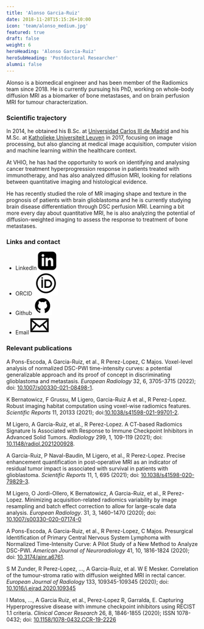 ```yaml
---
title: 'Alonso Garcia-Ruiz'
date: 2018-11-28T15:15:26+10:00
icon: 'team/alonso_medium.jpg'
featured: true
draft: false
weight: 6
heroHeading: 'Alonso Garcia-Ruiz'
heroSubHeading: 'Postdoctoral Researcher'
alumni: false
---
```



Alonso is a biomedical engineer and has been member of the Radiomics team since 2018. He is currently pursuing his PhD, working on whole-body diffusion MRI as a biomarker of bone metastases, and on brain perfusion MRI for tumour characterization.
&nbsp;&nbsp;&nbsp;&nbsp;&nbsp;&nbsp;&nbsp;&nbsp;&nbsp;&nbsp;&nbsp;&nbsp;&nbsp;&nbsp;&nbsp;&nbsp;&nbsp;&nbsp;&nbsp;&nbsp;&nbsp;&nbsp;&nbsp;&nbsp;&nbsp;&nbsp;&nbsp;&nbsp;&nbsp;&nbsp;&nbsp;&nbsp;&nbsp;&nbsp;&nbsp;&nbsp;&nbsp;&nbsp;&nbsp;&nbsp;&nbsp;&nbsp;&nbsp;&nbsp;&nbsp;&nbsp;&nbsp;&nbsp;&nbsp;&nbsp;&nbsp;&nbsp;&nbsp;&nbsp;&nbsp;

### Scientific trajectory 
In 2014, he obtained his B.Sc. at [Universidad Carlos III de Madrid](https://www.uc3m.es) and his M.Sc. at [Katholieke Universiteit Leuven](https://www.kuleuven.be/kuleuven/) in 2017, focusing on image processing, but also glancing at medical image acquisition, computer vision and machine learning within the healthcare context.

At VHIO, he has had the opportunity to work on identifying and analysing cancer treatment hyperprogression response in patients treated with immunotherapy, and has also analyzed diffusion MRI, looking for relations between quantitative imaging and histological evidence.

He has recently studied the role of MR imaging shape and texture in the prognosis of patients with brain glioblastoma and he is currently studying brain disease differentiation through DSC perfusion MRI.
Learning a bit more every day about quantitative MRI, he is also analyzing the potential of diffusion-weighted imaging to assess the response to treatment of bone metastases.

### Links and contact
- LinkedIn [![profile](/social/linkedin.svg)](https://www.linkedin.com/in/alonso-gr)
- ORCID [![profile](/social/orcid.svg)](https://orcid.org/0000-0003-0129-3020)
- Github [![profile](/social/github.svg)](https://github.com/agarcia-ruiz)
- Email [![profile](/social/mail.svg)](mailto:alonsogarcia@vhio.net)

### Relevant publications
A Pons-Escoda, A Garcia-Ruiz, et al., R Perez-Lopez, C Majos. Voxel-level analysis of normalized DSC-PWI time-intensity curves: a potential generalizable approach and its proof of concept in discriminating glioblastoma and metastasis. *European Radiology* 32, 6, 3705-3715 (2022); doi: [10.1007/s00330-021-08498-1](https://doi.org/10.1007/s00330-021-08498-1).

K Bernatowicz, F Grussu, M Ligero, Garcia-Ruiz A et al., R Perez-Lopez. Robust imaging habitat computation using voxel-wise radiomics features. *Scientific Reports* 11, 20133 (2021); doi:[10.1038/s41598-021-99701-2](https://doi.org/10.1038/s41598-021-99701-2).

M Ligero, A Garcia-Ruiz, et al., R Perez-Lopez. A CT-based Radiomics Signature Is Associated with Response to Immune Checkpoint Inhibitors in Advanced Solid Tumors. *Radiology* 299, 1, 109-119 (2021); doi: [10.1148/radiol.2021200928](https://doi.org/10.1148/radiol.2021200928).

A Garcia-Ruiz, P Naval-Baudin, M Ligero, et al., R Perez-Lopez. Precise enhancement quantification in post-operative MRI as an indicator of residual tumor impact is associated with survival in patients with glioblastoma. *Scientific Reports* 11, 1, 695 (2021); doi: [10.1038/s41598-020-79829-3](https://doi.org/10.1038/s41598-020-79829-3).

M Ligero, O Jordi-Ollero, K Bernatowicz, A Garcia-Ruiz, et al., R Perez-Lopez. Minimizing acquisition-related radiomics variability by image resampling and batch effect correction to allow for large-scale data analysis. *European Radiology*. 31, 3, 1460–1470 (2020); doi: [10.1007/s00330-020-07174-0](https://doi.org/10.1007/s00330-020-07174-0)

A Pons-Escoda, A Garcia-Ruiz, et al., R Perez-Lopez, C Majos. Presurgical Identification of Primary Central Nervous System Lymphoma with Normalized Time-Intensity Curve: A Pilot Study of a New Method to Analyze DSC-PWI. *American Journal of Neuroradiology* 41, 10, 1816-1824 (2020); doi: [10.3174/ajnr.a6761](https://doi.org/10.3174/ajnr.a6761).

S M Zunder, R Perez-Lopez, ..., A Garcia-Ruiz, et al. W E Mesker. Correlation of the tumour-stroma ratio with diffusion weighted MRI in rectal cancer. *European Journal of Radiology* 133, 109345-109345 (2020); doi: [10.1016/j.ejrad.2020.109345](https://doi.org/10.1016/j.ejrad.2020.109345)

I Matos, ..., A Garcia Ruiz, et al., Perez-Lopez R, Garralda, E. Capturing Hyperprogressive disease with immune checkpoint inhibitors using RECIST 1.1 criteria. *Clinical Cancer Research* 26, 8, 1846-1855 (2020); ISSN 1078-0432; doi: [10.1158/1078-0432.CCR-19-2226](https://doi.org/10.1158/1078-0432.ccr-19-2226)
